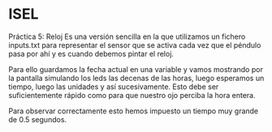 # ISEL
Práctica 5: Reloj
Es una versión sencilla en la que utilizamos un fichero inputs.txt para representar el sensor que se activa cada vez que el péndulo pasa por ahí y es cuando debemos pintar el reloj.

Para ello guardamos la fecha actual en una variable y vamos mostrando por la pantalla simulando los leds las decenas de las horas, luego esperamos un tiempo, luego las unidades y así sucesivamente. Esto debe ser suficientemente rápido como para que nuestro ojo perciba la hora entera.

Para observar correctamente esto hemos impuesto un tiempo muy grande de 0.5 segundos.
